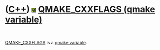 
 

 

 

 

 

([C++](Cpp.md)) ![Qt](PicQt.png) [QMAKE\_CXXFLAGS (qmake variable)](CppQmakeCxx_flags.md)
===========================================================================================

 

[QMAKE\_CXXFLAGS](CppQmakeCxx_flags.md) is a [qmake
variable](CppQmakeVariable.md).

 

 

 

 

 

 


